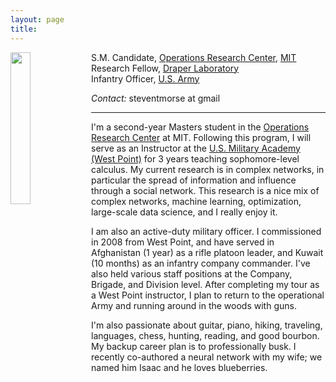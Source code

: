 ```yaml
---
layout: page
title:
---
```


<img align="left" src="{{ site.url }}/images/me.jpg" width="25%" padding="40px">

S.M. Candidate, [Operations Research Center](http://orc.mit.edu), [MIT](http://www.mit.edu)  
Research Fellow, [Draper Laboratory](http://www.draper.com)  
Infantry Officer, [U.S. Army](http://www.us.army.mil)

*Contact:* steventmorse at gmail

-------------

I'm a second-year Masters student in the [Operations Research Center](http://orc.mit.edu) at MIT.  Following this program, I will serve as an Instructor at the [U.S. Military Academy (West Point)](http://www.usma.edu) for 3 years teaching sophomore-level calculus.  My current research is in complex networks, in particular the spread of information and influence through a social network.  This research is a nice mix of complex networks, machine learning, optimization, large-scale data science, and I really enjoy it.
    
I am also an active-duty military officer.  I commissioned in 2008 from West Point, and have served in Afghanistan (1 year) as a rifle platoon leader, and Kuwait (10 months) as an infantry company commander.  I've also held various staff positions at the Company, Brigade, and Division level.  After completing my tour as a West Point instructor, I plan to return to the operational Army and running around in the woods with guns.

I'm also passionate about guitar, piano, hiking, traveling, languages, chess, hunting, reading, and good bourbon.  My backup career plan is to professionally busk.  I recently co-authored a neural network with my wife; we named him Isaac and he loves blueberries.
